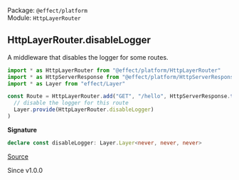 Package: `@effect/platform`<br />
Module: `HttpLayerRouter`<br />

## HttpLayerRouter.disableLogger

A middleware that disables the logger for some routes.

```ts
import * as HttpLayerRouter from "@effect/platform/HttpLayerRouter"
import * as HttpServerResponse from "@effect/platform/HttpServerResponse"
import * as Layer from "effect/Layer"

const Route = HttpLayerRouter.add("GET", "/hello", HttpServerResponse.text("Hello, World!")).pipe(
  // disable the logger for this route
  Layer.provide(HttpLayerRouter.disableLogger)
)
```

**Signature**

```ts
declare const disableLogger: Layer.Layer<never, never, never>
```

[Source](https://github.com/Effect-TS/effect/tree/main/packages/platform/src/HttpLayerRouter.ts#L927)

Since v1.0.0